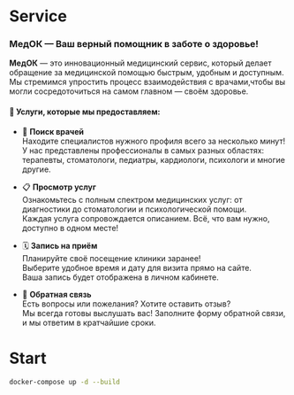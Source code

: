 # Service

### МедОК — Ваш верный помощник в заботе о здоровье!

**МедОК** — это инновационный медицинский сервис, который делает обращение за медицинской помощью быстрым, удобным и доступным. Мы стремимся упростить процесс взаимодействия с врачами,чтобы вы могли сосредоточиться на самом главном — своём здоровье.

#### 💼 Услуги, которые мы предоставляем:

- 🔎 **Поиск врачей**  
  Находите специалистов нужного профиля всего за несколько минут!  
  У нас представлены профессионалы в самых разных областях:  
  терапевты, стоматологи, педиатры, кардиологи, психологи и многие другие.  

- 📋 **Просмотр услуг**  
  Ознакомьтесь с полным спектром медицинских услуг: от диагностики до стоматологии и психологической помощи.  
  Каждая услуга сопровождается описанием.
  Всё, что вам нужно, доступно в одном месте!

- 🗓️ **Запись на приём**  
  Планируйте своё посещение клиники заранее!  
  Выберите удобное время и дату для визита прямо на сайте.  
  Ваша запись будет отображена в личном кабинете.

- 📨 **Обратная связь**  
  Есть вопросы или пожелания? Хотите оставить отзыв?  
  Мы всегда готовы выслушать вас! Заполните форму обратной связи, и мы ответим в кратчайшие сроки.  

# Start

```bash
docker-compose up -d --build
```